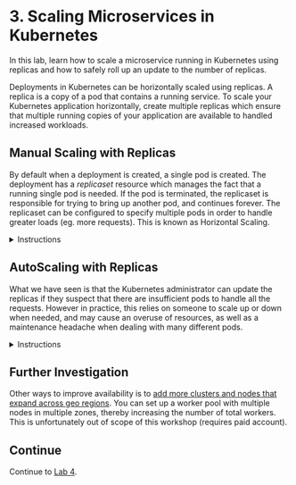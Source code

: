 # 3. Scaling Microservices in Kubernetes
In this lab, learn how to scale a microservice running in Kubernetes using replicas and how to safely roll up an update to the number of replicas.

Deployments in Kubernetes can be horizontally scaled using replicas. A replica is a copy of a pod that contains a running service. To scale your Kubernetes application horizontally, create multiple replicas which ensure that multiple running copies of your application are available to handled increased workloads.  

## Manual Scaling with Replicas

By default when a deployment is created, a single pod is created.  The deployment has a *replicaset* resource which manages the fact that a running single pod is needed.  If the pod is terminated, the replicaset
is responsible for trying to bring up another pod, and continues forever.  The replicaset can be configured to specify multiple pods in order to handle greater loads (eg. more requests).  This is known as
Horizontal Scaling.

<details>
<summary>Instructions</summary>

You can scale your Kubernetes application running on the IBM Cloud Kubernetes service by specifying the number of replicas by:

* Running the ```kubectl scale``` command
* Using a deployment configuration file
* Navigating to the deployments view in the IBM Cloud Kubernetes service dashboard and modifying the configuration

1. Scaling account, provider and cost service deployments  
In this step you will scale the account deployment by adding 2 replicas, the provider deploment with 4 replicas and the cost deployment with 8 replicas.  

1.1. Scale the dep-account deployment by adding 2 replicas ***using the kubectl scale command*** by running  

Note: If you modified the Kubernetes namespace in the last lab, set it back to the default by executing the following command:

```
$ kubectl config set-context --current --namespace=default
```

Now scale the account deployment.

```
$ kubectl scale --replicas=2 deployment dep-account  
deployment "dep-account" scaled 
```
  
Kubernetes will now add 2 new pods for the dep-account service. You can verify this by running the ``` kubectl get pods``` command. Notice that 2 new pods for the dep-account were created. Now try deleting one of the account pods using the command ```kubectl delete pods dep-account-xxx```. Kubernetes will delete the pod and re-create a new one to satisfy the deployment configuration that specified 2 replicas for the deployment, dep-account. You can verify this by running the ``` kubectl get pods``` command and notice the name of the newly created dep-account-xxx pod.

Scaling on the command line is a quick way to add additional pods but perhaps it is not the best way because the modification of the deployment was temporary.  Ideally you'd likely want to have the number of replicas specified in a configuration file.

1.2.  Scale the dep-provider depolyment by adding 4 replicas by ***editing the deployment configuration*** running the command below and modifying the *replicas* property value under the spec property. You can also edit the deployment configuration via the Kubernetes dashboard.
 
``` 
kubectl edit deployment/dep-provider
```

```
# Please edit the object below. Lines beginning with a '#' will be ignored,
# and an empty file will abort the edit. If an error occurs while saving this file will be
# reopened with the relevant failures.
#
apiVersion: extensions/v1beta1
kind: Deployment
metadata:
  annotations:
    deployment.kubernetes.io/revision: "1"
  creationTimestamp: 2019-09-28T13:37:57Z
  generation: 1
  labels:
    app: dep-provider
  name: dep-provider
  namespace: default
  resourceVersion: "299245"
  selfLink: /apis/extensions/v1beta1/namespaces/default/deployments/dep-provider
  uid: 2e86236f-e1f5-11e9-86a5-022c994165ef
spec:
  progressDeadlineSeconds: 2147483647
  replicas: 4
  revisionHistoryLimit: 2147483647
...
```  
Save changes and exit edit mode. Verify that 4 new provider service pods were created by running the command ``` kubectl get pods```.  


1.3. To scale the dep-cost service by adding 8 replicas via the ***IBM Cloud Kubernetes Dashboard***, launch the dashboard from your Kubernetes service cluster and navigate to Deployments view. 
![](./images/kube-cluster.png)  


Click on the Scale menu option against the dep-cost service and add 8 replicas. 
![](./images/kube-cluster-dashboard-depolyments-view.png)  


2. We will then proceed to view the rollout status. Run
```
kubectl rollout status deployment/dep-account
kubectl rollout status deployment/dep-provider
kubectl rollout status deployment/dep-cost
```
*The rollout might occur so quickly that the following messages might not display:*
```
Waiting for rollout to finish: 1 of 2 updated replicas are available...
Waiting for rollout to finish: 2 of 2 updated replicas are available...
deployment "dep-account" successfully rolled out
...
...
```
You may see the output as each pod for each service is being rolled out.  

3. Once the rollout has finished, verify that the replicas have been rolled out and are running. To do this run the command:
```
kubectl get pods

NAME                                    READY     STATUS    RESTARTS   AGE
dep-account-b78dfd57d-cpjp7             1/1       Running   0          36m
dep-account-b78dfd57d-dbt9d             1/1       Running   0          18h
dep-cost-5dcd9b5c7f-kppcj        1/1       Running   0          23h
dep-cost-5dcd9b5c7f-lv5tw        1/1       Running   0          8m
dep-cost-5dcd9b5c7f-kaccj        1/1       Running   0          21h
dep-cost-5dcd9b5c7f-de5tw        1/1       Running   0          12m
dep-cost-5dcd9b5c7f-werft        1/1       Running   0          13h
dep-cost-5dcd9b5c7f-ppiuo        1/1       Running   0          19m
dep-cost-5dcd9b5c7f-yuabj        1/1       Running   0          20h
dep-cost-5dcd9b5c7f-sinae        1/1       Running   0          11m
dep-provider-6c897669cb-fzzsc           1/1       Running   0          23h
dep-provider-6c897669cb-jfjbz           1/1       Running   0          7m
dep-provider-6c897669cb-lcbbg           1/1       Running   0          7m
dep-provider-6c897669cb-cdfgy           1/1       Running   0          9m

```
  
4. A ReplicaSet is a Kubernetes object whose purpose is to maintain a stable set of replicated Pods running at any given time. Kubernetes should have created 2 replicasets for the pods running the account service, 8 for the cost service and 4 for the provider. To view the ReplicaSets and the number of replicas that were created after scaling run:
```
kubectl get replicasets
```
```
NAME                              DESIRED   CURRENT   READY     AGE
dep-account-b78dfd57d             2         2         2         18h
dep-cost-5dcd9b5c7f               8         8         8         23h
dep-provider-6c897669cb           4         4         4         23h
```
  
5. Now let's go back to the browser and verify the number of pods that were created by navigating once again to the Kubernetes dashboard.  Click "Kubernetes Dashboard" button on your IBM Cloud Kubernetes cluster page as before. This action would launch the Kubernetes dashboard. Navigate to the Workloads tab on the dashboard. Notice the number of pods currently running for each of the services.  You can see the status of all of the pods running (green checkmarks). There are now 14 instances of the app running in this deployment.  

![](./images/kube-cluster-dashboard-workloads-view.png)

  
6. Test any of services that were created using either cURL or from your browser.
```
eg. http://173.190.91.194:31234/account
eg. http://173.190.91.194:30507/account/123
eg. http://173.190.91.194:31323/provider
eg. http://173.190.91.194:31323/provider/bell
eg. http://173.190.91.194:30507/cost
eg. http://173.190.91.194:30507/cost/123
```
Notice that each time you hit the same service, the service request is handled from a different pod running the service. This can be verified by checking the hostname from the service response. Just as you scaled up the number of replicas, you can even scale them down.  

</details>

## AutoScaling with Replicas

What we have seen is that the Kubernetes administrator can update the replicas if they suspect that there are insufficient pods to handle all the requests.  However in practice, this relies on someone to scale up or down when
needed, and may cause an overuse of resources, as well as a maintenance headache when dealing with many different pods.

<details>
<summary>Instructions</summary>

In order for Kubernetes to make the most efficient use of resources, it must understand the resource needs for your pods so that it will know when scaling should occur.  These fields can be updated in your pod definition
to provide this information, resources and limits.  

| Field | Description |
|-------| --- |
| Requests - cpu | Requests describes the minimum amount of cpu required. |
| Requests - memory | Requests describes the minimum amount of memory required. |
| Limits - cpu | Limits describes the maximum amount of cpu allowed. | 
| Limits - memory | Limits describes the maximum amount of memory allowed. | 

The cpu is measured in cores, so 100m would be equivalent to 0.1 core.  

1. To check how many cpu cores and memory we have, you can check the nodes in your cluster:

    ```
    kubectl get nodes -o=jsonpath='{.items[0].status.capacity}'
    ```

    map[cpu:2 ephemeral-storage:101330012Ki hugepages-1Gi:0 hugepages-2Mi:0 memory:4041540Ki pods:110]

This output shows there are 2 CPU cores, and a total of 4Gb of memory available to us.

1. Let us create a different deployment which has an initial request of 0.5 of a core, and 256 Mb of memory, and display how much cpu is in use currently.

    ```
    kubectl run resource-consumer --image=gcr.io/kubernetes-e2e-test-images/resource-consumer:1.4 --expose --service-overrides='{ "spec": { "type": "NodePort" } }' --port 8080 --requests='cpu=500m,memory=256Mi'
    ```

1. Create a Horizonal Pod Autoscaler

    ```
    kubectl autoscale deploy resource-consumer --min=1 --max=10 --cpu-percent=5
    kubectl get horizontalpodautoscaler
    kubectl get hpa
    ```

It may take some time for the autoscaler to calculate cpu usage for the resource-consumer.  It should appear similar to this:

    NAME                REFERENCE                      TARGETS   MINPODS   MAXPODS   REPLICAS   AGE
    resource-consumer   Deployment/resource-consumer   0%/5%     1         10        1          39s

1.  Now we can check the usage of the pod here:

    ```
    kubectl get hpa
    ```


1. This image allows us to simulate load 

    ```
    curl --data "millicores=600&durationSec=60" http://<EXTERNAL-IP>:<SERVICE_PORT>/ConsumeCPU
    ```

1. After a few sectons, you can check how many resource-consumer pods there are, and how much cpu is being consumed.

    ```
    kubectl get hpa
    kubectl top pods
    ```

    ```
    NAME                REFERENCE                      TARGETS   MINPODS   MAXPODS   REPLICAS   AGE
    resource-consumer   Deployment/resource-consumer   54%/5%    1         10        4          4m49s
    ```

In our example, there are now a total of 4 replicas.  You may see many more resource-consumer pods being instantiated, but stuck in Pending State.  This is because of the initial requested cpu of the pod (0.5 core)
which cannot be allocated, because we only have 2 CPU cores to share among all pods.

1. Finally lets clean up this example

    ```
    kubectl delete hpa resource-consumer
    kubectl delete deployment resource-consumer
    kubectl delete svc resource-consumer
    ```

</details>

## Further Investigation
Other ways to improve availability is to [add more clusters and nodes that expand across geo regions](https://cloud.ibm.com/docs/containers?topic=containers-clusters). You can set up a worker pool with 
multiple nodes in multiple zones, thereby increasing the number of total workers. This is unfortunately out of scope of this workshop (requires paid account).

## Continue

Continue to [Lab 4](https://github.com/cloud-coder/cascon-2019-kubernetes-apimanager/tree/master/04-api-management).

